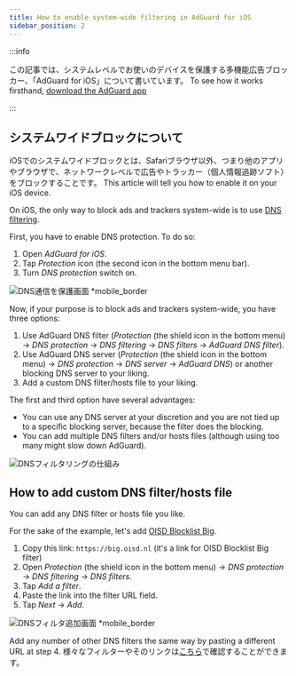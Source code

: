 ```yaml
---
title: How to enable system-wide filtering in AdGuard for iOS
sidebar_position: 2
---
```


:::info

この記事では、システムレベルでお使いのデバイスを保護する多機能広告ブロッカー、「AdGuard for iOS」について書いています。 To see how it works firsthand, [download the AdGuard app](https://agrd.io/download-kb-adblock)

:::

## システムワイドブロックについて

iOSでのシステムワイドブロックとは、Safariブラウザ以外、つまり他のアプリやブラウザで、ネットワークレベルで広告やトラッカー（個人情報追跡ソフト）をブロックすることです。 This article will tell you how to enable it on your iOS device.

On iOS, the only way to block ads and trackers system-wide is to use [DNS filtering](https://adguard-dns.io/kb/general/dns-filtering/).

First, you have to enable DNS protection. To do so:

1. Open *AdGuard for iOS*.
2. Tap *Protection* icon (the second icon in the bottom menu bar).
3. Turn *DNS protection* switch on.

![DNS通信を保護画面 *mobile_border](https://cdn.adguard.com/public/Adguard/Blog/ios_dns_protection_ja.PNG)

Now, if your purpose is to block ads and trackers system-wide, you have three options:

 1. Use AdGuard DNS filter (*Protection* (the shield icon in the bottom menu) → *DNS protection* → *DNS filtering* → *DNS filters* → *AdGuard DNS filter*).
 2. Use AdGuard DNS server (*Protection* (the shield icon in the bottom menu) → *DNS protection* → *DNS server* → *AdGuard DNS*) or another blocking DNS server to your liking.
 3. Add a custom DNS filter/hosts file to your liking.

The first and third option have several advantages:

- You can use any DNS server at your discretion and you are not tied up to a specific blocking server, because the filter does the blocking.
- You can add multiple DNS filters and/or hosts files (although using too many might slow down AdGuard).

![DNSフィルタリングの仕組み](https://cdn.adguard.com/public/Adguard/kb/DNS_filtering/how_dns_filtering_works_ja.png)

## How to add custom DNS filter/hosts file

You can add any DNS filter or hosts file you like.

For the sake of the example, let's add [OISD Blocklist Big](https://oisd.nl/).

1. Copy this link: `https://big.oisd.nl` (it's a link for OISD Blocklist Big filter)
2. Open *Protection* (the shield icon in the bottom menu) → *DNS protection* → *DNS filtering* → *DNS filters*.
3. Tap *Add a filter*.
4. Paste the link into the filter URL field.
5. Tap *Next* → *Add*.

![DNSフィルタ追加画面 *mobile_border](https://cdn.adtidy.org/blog/new/ot4okIMGD236EB8905471.jpeg)

Add any number of other DNS filters the same way by pasting a different URL at step 4. 様々なフィルターやそのリンクは[こちら](https://filterlists.com)で確認することができます。
